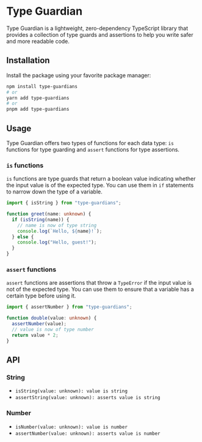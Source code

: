 # Type Guardian

Type Guardian is a lightweight, zero-dependency TypeScript library that provides a collection of type guards and assertions to help you write safer and more readable code.

## Installation

Install the package using your favorite package manager:

```bash
npm install type-guardians
# or
yarn add type-guardians
# or
pnpm add type-guardians
```

## Usage

Type Guardian offers two types of functions for each data type: `is` functions for type guarding and `assert` functions for type assertions.

### `is` functions

`is` functions are type guards that return a boolean value indicating whether the input value is of the expected type. You can use them in `if` statements to narrow down the type of a variable.

```typescript
import { isString } from "type-guardians";

function greet(name: unknown) {
  if (isString(name)) {
    // name is now of type string
    console.log(`Hello, ${name}!`);
  } else {
    console.log("Hello, guest!");
  }
}
```

### `assert` functions

`assert` functions are assertions that throw a `TypeError` if the input value is not of the expected type. You can use them to ensure that a variable has a certain type before using it.

```typescript
import { assertNumber } from "type-guardians";

function double(value: unknown) {
  assertNumber(value);
  // value is now of type number
  return value * 2;
}
```

## API

### String

- `isString(value: unknown): value is string`
- `assertString(value: unknown): asserts value is string`

### Number

- `isNumber(value: unknown): value is number`
- `assertNumber(value: unknown): asserts value is number`
